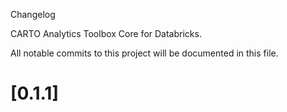  Changelog

CARTO Analytics Toolbox Core for Databricks.

All notable commits to this project will be documented in this file.

# [0.1.1]
